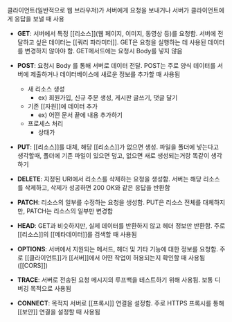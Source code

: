 클라이언트(일반적으로 웹 브라우저)가 서버에게 요청을 보내거나 서버가 클라이언트에게 응답을 보낼 때 사용

- **GET**: 서버에서 특정 [[리소스]](웹 페이지, 이미지, 동영상 등)를 요청함. 서버에 전달하고 싶은 데이터는 [[쿼리 파라미터]]. GET은 요청을 실행하는 데 사용된 데이터를 변경하지 않아야 함. GET메서드에는 요청시 Body를 넣지 않음
    
- **POST**: 요청시 Body 를 통해 서버로 데이터 전달. POST는 주로 양식 데이터를 서버에 제출하거나 데이터베이스에 새로운 정보를 추가할 때 사용됨
	- 새 리소스 생성
		- ex) 회원가입, 신규 주문 생성, 게시판 글쓰기, 댓글 달기
	- 기존 [[자원]]에 데이터 추가
		- ex) 어떤 문서 끝에 내용 추가하기
	- 프로세스 처리
		- 상태가
    
- **PUT**: [[리소스]]를 대체, 해당 [[리소스]]가 없으면 생성. 파일을 폴더에 넣는다고 생각할때, 폴더에 기존 파일이 있으면 덮고, 없으면 새로 생성되는거랑 똑같이 생각하기
    
- **DELETE**: 지정된 URI에서 리소스를 삭제하는 요청을 생성함. 서버는 해당 리소스를 삭제하고, 삭제가 성공하면 200 OK와 같은 응답을 반환함
    
- **PATCH**: 리소스의 일부를 수정하는 요청을 생성함. PUT은 리소스 전체를 대체하지만, PATCH는 리소스의 일부만 변경함
    
- **HEAD**: GET과 비슷하지만, 실제 데이터를 반환하지 않고 헤더 정보만 반환함. 주로 [[리소스]]의 [[메타데이터]]를 검색할 때 사용됨
    
- **OPTIONS**: 서버에서 지원되는 메서드, 헤더 및 기타 기능에 대한 정보를 요청함. 주로 [[클라이언트]]가 [[서버]]에서 어떤 작업이 허용되는지 확인할 때 사용됨([[CORS]])
    
- **TRACE**: 서버로 전송된 요청 메시지의 루프백을 테스트하기 위해 사용됨. 보통 디버깅 목적으로 사용됨
    
- **CONNECT**: 목적지 서버로 [[프록시]] 연결을 설정함. 주로 HTTPS 프록시를 통해 [[보안]] 연결을 설정할 때 사용됨




